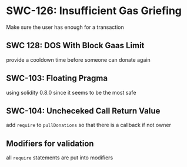# SWC-126: Insufficient Gas Griefing
Make sure the user has enough for a transaction

## SWC 128: DOS With Block Gaas Limit
provide a cooldown time before someone can donate again

## SWC-103: Floating Pragma
using solidity 0.8.0 since it seems to be the most safe

## SWC-104: Uncheceked Call Return Value
add `require` to `pullDonations` so that there is a callback if not owner

## Modifiers for validation
all `require` statements are put into modifiers